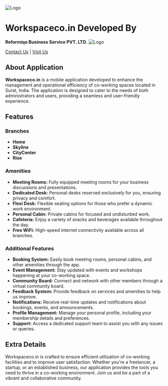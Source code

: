 ![Logo](https://workspaceco.in/wp-content/uploads/2023/09/w3.png)

# Workspaceco.in Developed By
**Reformiqo Business Service PVT. LTD.**
![Logo](https://reformiqo.com/wp-content/uploads/2024/03/reformiqo-final-logo.rgb-file.ai-blue-01-768x105.jpg)


[Contact Us](mailto:hello@reformiqo.com) | [Visit Us](https://reformiqo.com/)

## About Application
**Workspaceco.in** is a mobile application developed to enhance the management and operational efficiency of co-working spaces located in Surat, India. The application is designed to cater to the needs of both administrators and users, providing a seamless and user-friendly experience.

## Features

### Branches
- **Home**
- **Skyline**
- **CityCenter**
- **Rise**

### Amenities
- **Meeting Rooms:** Fully equipped meeting rooms for your business discussions and presentations.
- **Dedicated Desk:** Personal desks reserved exclusively for you, ensuring privacy and comfort.
- **Flexi Desk:** Flexible seating options for those who prefer a dynamic work environment.
- **Personal Cabin:** Private cabins for focused and undisturbed work.
- **Cafeteria:** Enjoy a variety of snacks and beverages available throughout the day.
- **Free WiFi:** High-speed internet connectivity available across all branches.

### Additional Features
- **Booking System:** Easily book meeting rooms, personal cabins, and other amenities through the app.
- **Event Management:** Stay updated with events and workshops happening at your co-working space.
- **Community Board:** Connect and network with other members through a virtual community board.
- **Feedback System:** Provide feedback on services and amenities to help us improve.
- **Notifications:** Receive real-time updates and notifications about bookings, events, and announcements.
- **Profile Management:** Manage your personal profile, including your membership details and preferences.
- **Support:** Access a dedicated support team to assist you with any issues or queries.


## Extra Details
Workspaceco.in is crafted to ensure efficient utilization of co-working facilities and to improve user satisfaction. Whether you're a freelancer, a startup, or an established business, our application provides the tools you need to thrive in a co-working environment. Join us and be a part of a vibrant and collaborative community.


